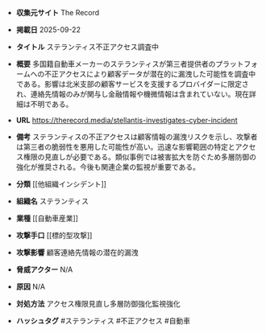 - **収集元サイト**
The Record

- **掲載日**
2025-09-22

- **タイトル**
ステランティス不正アクセス調査中

- **概要**
多国籍自動車メーカーのステランティスが第三者提供者のプラットフォームへの不正アクセスにより顧客データが潜在的に漏洩した可能性を調査中である。影響は北米支部の顧客サービスを支援するプロバイダーに限定され、連絡先情報のみが関与し金融情報や機微情報は含まれていない。現在詳細は不明である。

- **URL**
https://therecord.media/stellantis-investigates-cyber-incident

- **備考**
ステランティスの不正アクセスは顧客情報の漏洩リスクを示し、攻撃者は第三者の脆弱性を悪用した可能性が高い。迅速な影響範囲の特定とアクセス権限の見直しが必要である。類似事例では被害拡大を防ぐため多層防御の強化が推奨される。今後も関連企業の監視が重要である。

- **分類**
[[他組織インシデント]]

- **組織名**
ステランティス

- **業種**
[[自動車産業]]

- **攻撃手口**
[[標的型攻撃]]

- **攻撃影響**
顧客連絡先情報の潜在的漏洩

- **脅威アクター**
N/A

- **原因**
N/A

- **対処方法**
アクセス権限見直し多層防御強化監視強化

- **ハッシュタグ**
#ステランティス #不正アクセス #自動車
